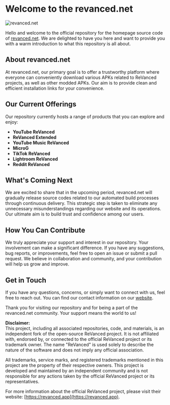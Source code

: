 # Welcome to the revanced.net

![revanced.net](https://revanced.net/assets/img/android-chrome-192x192.png)

Hello and welcome to the official repository for the homepage source code of [revanced.net](https://www.revanced.net). We are delighted to have you here and want to provide you with a warm introduction to what this repository is all about.


## About revanced.net

At revanced.net, our primary goal is to offer a trustworthy platform where everyone can conveniently download various APKs related to ReVanced projects, as well as other modded APKs. Our aim is to provide clean and efficient installation links for your convenience.

## Our Current Offerings

Our repository currently hosts a range of products that you can explore and enjoy:

- **YouTube ReVanced**
- **ReVanced Extended**
- **YouTube Music ReVanced**
- **MicroG**
- **TikTok ReVanced**
- **Lightroom ReVanced**
- **Reddit ReVanced**

## What's Coming Next

We are excited to share that in the upcoming period, revanced.net will gradually release source codes related to our automated build processes through continuous delivery. This strategic step is taken to eliminate any unnecessary misunderstandings regarding our website and its operations. Our ultimate aim is to build trust and confidence among our users.

## How You Can Contribute

We truly appreciate your support and interest in our repository. Your involvement can make a significant difference. If you have any suggestions, bug reports, or improvements, feel free to open an issue or submit a pull request. We believe in collaboration and community, and your contribution will help us grow and improve.

## Get in Touch

If you have any questions, concerns, or simply want to connect with us, feel free to reach out. You can find our contact information on our [website](https://www.revanced.net/contact).

Thank you for visiting our repository and for being a part of the revanced.net community. Your support means the world to us!



**Disclaimer:**  
This project, including all associated repositories, code, and materials, is an independent fork of the open-source ReVanced project. It is not affiliated with, endorsed by, or connected to the official ReVanced project or its trademark owner. The name "ReVanced" is used solely to describe the nature of the software and does not imply any official association.  

All trademarks, service marks, and registered trademarks mentioned in this project are the property of their respective owners. This project is developed and maintained by an independent community and is not responsible for any actions taken by the official ReVanced project or its representatives.  

For more information about the official ReVanced project, please visit their website: [https://revanced.app](https://revanced.app).


